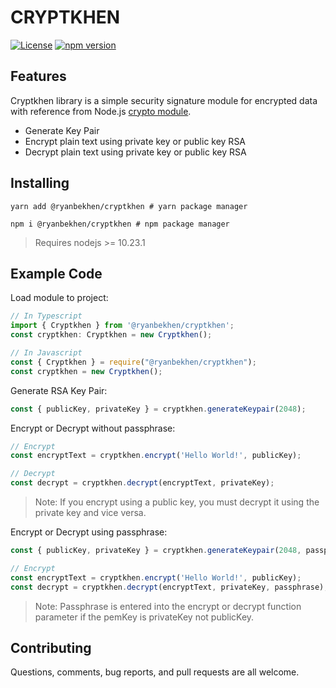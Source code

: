 # CRYPTKHEN

[![License](https://img.shields.io/badge/License-Apache%202.0-blue.svg)](https://opensource.org/licenses/Apache-2.0)
[![npm version](https://badge.fury.io/js/%40ryanbekhen%2Fcryptkhen.svg)](https://badge.fury.io/js/%40ryanbekhen%2Fcryptkhen)

## Features

Cryptkhen library is a simple security signature module for encrypted data with reference from Node.js
[crypto module](https://nodejs.org/api/crypto.html).

* Generate Key Pair
* Encrypt plain text using private key or public key RSA
* Decrypt plain text using private key or public key RSA

## Installing

```shell script
yarn add @ryanbekhen/cryptkhen # yarn package manager

npm i @ryanbekhen/cryptkhen # npm package manager
```

> Requires nodejs >= 10.23.1

## Example Code

Load module to project:

```typescript & javascript
// In Typescript
import { Cryptkhen } from '@ryanbekhen/cryptkhen';
const cryptkhen: Cryptkhen = new Cryptkhen();

// In Javascript
const { Cryptkhen } = require("@ryanbekhen/cryptkhen");
const cryptkhen = new Cryptkhen();
```

Generate RSA Key Pair:

```typescript
const { publicKey, privateKey } = cryptkhen.generateKeypair(2048);
```

Encrypt or Decrypt without passphrase:

```typescript & javascript
// Encrypt
const encryptText = cryptkhen.encrypt('Hello World!', publicKey);

// Decrypt
const decrypt = cryptkhen.decrypt(encryptText, privateKey);
```

> Note: If you encrypt using a public key, you must decrypt it using the private key and vice versa.

Encrypt or Decrypt using passphrase:

```typescript & javascript
const { publicKey, privateKey } = cryptkhen.generateKeypair(2048, passphrase);

// Encrypt
const encryptText = cryptkhen.encrypt('Hello World!', publicKey);
const decrypt = cryptkhen.decrypt(encryptText, privateKey, passphrase);
```
> Note: Passphrase is entered into the encrypt or decrypt function parameter if the pemKey is privateKey not publicKey.

## Contributing

Questions, comments, bug reports, and pull requests are all welcome.
